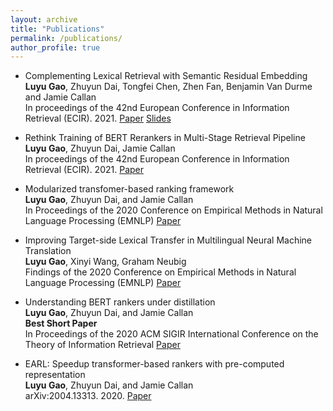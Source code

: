 ```yaml
---
layout: archive
title: "Publications"
permalink: /publications/
author_profile: true
---
```


* Complementing Lexical Retrieval with Semantic Residual Embedding\
**Luyu Gao**, Zhuyun Dai, Tongfei Chen, Zhen Fan, Benjamin Van Durme and Jamie Callan \
In proceedings of the 42nd European Conference in Information Retrieval (ECIR). 2021. [Paper](https://arxiv.org/abs/2004.13969) [Slides](https://docs.google.com/presentation/d/15cky852qV_qNrsCn0ifs6EZ8mHRkLU6qyPv1LfvbisE/edit?usp=sharing)

* Rethink Training of BERT Rerankers in Multi-Stage Retrieval Pipeline \
**Luyu Gao**, Zhuyun Dai, Jamie Callan \
In proceedings of the 42nd European Conference in Information Retrieval (ECIR). 2021. [Paper](https://arxiv.org/abs/2101.08751)

* Modularized transfomer-based ranking framework \
**Luyu Gao**, Zhuyun Dai, and Jamie Callan \
In Proceedings of the 2020 Conference on Empirical Methods in Natural Language Processing (EMNLP) [Paper](https://arxiv.org/abs/2004.13313) 

* Improving Target-side Lexical Transfer in Multilingual Neural Machine Translation\
**Luyu Gao**, Xinyi Wang, Graham Neubig \
Findings of the 2020 Conference on Empirical Methods in Natural Language Processing (EMNLP) [Paper](https://arxiv.org/abs/2010.01667) 

* Understanding BERT rankers under distillation\
**Luyu Gao**, Zhuyun Dai, and Jamie Callan \
**Best Short Paper** \
In Proceedings of the 2020 ACM SIGIR International Conference on the Theory of Information Retrieval [Paper](https://arxiv.org/abs/2007.11088) 

* EARL: Speedup transformer-based rankers with pre-computed representation\
**Luyu Gao**, Zhuyun Dai, and Jamie Callan \
arXiv:2004.13313. 2020. [Paper](https://arxiv.org/pdf/2004.13313.pdf) 


